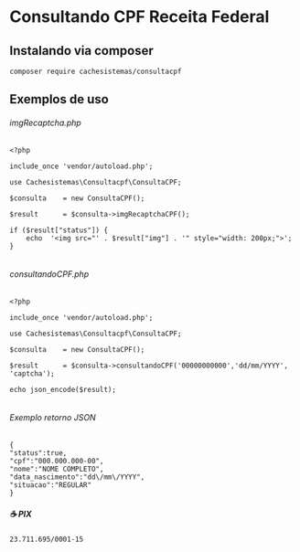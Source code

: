 # Consultando CPF Receita Federal

## Instalando via composer 
```
composer require cachesistemas/consultacpf

```


## Exemplos de uso 


###### imgRecaptcha.php
```
<?php 

include_once 'vendor/autoload.php';

use Cachesistemas\Consultacpf\ConsultaCPF;

$consulta    = new ConsultaCPF();

$result      = $consulta->imgRecaptchaCPF();

if ($result["status"]) {
    echo  '<img src="' . $result["img"] . '" style="width: 200px;">';
}
 

```


###### consultandoCPF.php
```
<?php

include_once 'vendor/autoload.php';

use Cachesistemas\Consultacpf\ConsultaCPF;

$consulta    = new ConsultaCPF();

$result      = $consulta->consultandoCPF('00000000000','dd/mm/YYYY', 'captcha');

echo json_encode($result); 


```
###### Exemplo retorno  JSON 
```
{
"status":true,
"cpf":"000.000.000-00",
"nome":"NOME COMPLETO",
"data_nascimento":"dd\/mm\/YYYY",
"situacao":"REGULAR"
}
```


##### ☕ PIX
``` 
23.711.695/0001-15 

```
